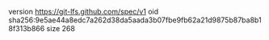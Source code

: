 version https://git-lfs.github.com/spec/v1
oid sha256:9e5ae44a8edc7a262d38da5aada3b07fbe9fb62a21d9875b87ba8b18f313b866
size 268
